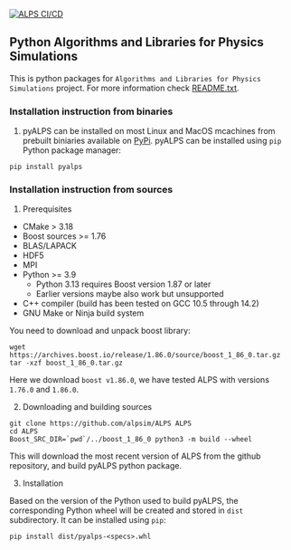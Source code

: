 [![ALPS CI/CD](https://github.com/ALPSim/legacy/actions/workflows/build.yml/badge.svg)](https://github.com/ALPSim/legacy/actions/workflows/build.yml)

## Python Algorithms and Libraries for Physics Simulations

This is python packages for `Algorithms and Libraries for Physics Simulations` project. For more information check [README.txt](https://pypi.org/project/pyalps/2.3.3/README.txt).

### Installation instruction from binaries

1. pyALPS can be installed on most Linux and MacOS mcachines from prebuilt biniaries available on [PyPi](https://pypi.org/project/pyalps).
pyALPS can be installed using `pip` Python package manager:

```
pip install pyalps
```

### Installation instruction from sources

1. Prerequisites
  - CMake > 3.18
  - Boost sources >= 1.76
  - BLAS/LAPACK
  - HDF5
  - MPI
  - Python >= 3.9
    - Python 3.13 requires Boost version 1.87 or later
    - Earlier versions maybe also work but unsupported
  - C++ compiler (build has been tested on GCC 10.5 through 14.2)
  - GNU Make or Ninja build system

You need to download and unpack boost library:
```
wget https://archives.boost.io/release/1.86.0/source/boost_1_86_0.tar.gz
tar -xzf boost_1_86_0.tar.gz
```
Here we download `boost v1.86.0`, we have tested ALPS with versions `1.76.0` and `1.86.0`.

2. Downloading and building sources
```
git clone https://github.com/alpsim/ALPS ALPS
cd ALPS
Boost_SRC_DIR=`pwd`/../boost_1_86_0 python3 -m build --wheel
```
This will download the most recent version of ALPS from the github repository, and build pyALPS python package.

3. Installation

Based on the version of the Python used to build pyALPS, the corresponding Python wheel will be created and stored in `dist` subdirectory. It can be installed using `pip`:
```
pip install dist/pyalps-<specs>.whl
```
